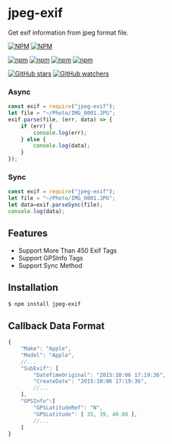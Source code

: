 # jpeg-exif
Get exif information from jpeg format file.

[![NPM](https://nodei.co/npm/jpeg-exif.png?downloads=true&downloadRank=true&stars=true)][git-url] [![NPM](https://nodei.co/npm-dl/jpeg-exif.png?height=3&months=12)][git-url]

[![npm](https://img.shields.io/npm/v/jpeg-exif.svg)][git-url] [![npm](https://img.shields.io/npm/dm/jpeg-exif.svg)][git-url] [![npm](https://david-dm.org/zhso/jpeg-exif.svg)][git-url] [![npm](https://img.shields.io/npm/l/jpeg-exif.svg)][git-url]

[![GitHub stars](https://img.shields.io/github/stars/zhso/jpeg-exif.svg?style=social&label=Star)][git-url] [![GitHub watchers](https://img.shields.io/github/watchers/zhso/jpeg-exif.svg?style=social&label=Watch)][git-url]

[git-url]: https://npmjs.org/package/jpeg-exif
### Async

```js
const exif = require("jpeg-exif");
let file = "~/Photo/IMG_0001.JPG";
exif.parse(file, (err, data) => {
    if (err) {
        console.log(err);
    } else {
        console.log(data);
    }
});
```

### Sync

```js
const exif = require("jpeg-exif");
let file = "~/Photo/IMG_0001.JPG";
let data=exif.parseSync(file);
console.log(data);
```

## Features

* Support More Than 450 Exif Tags
* Support GPSInfo Tags
* Support Sync Method

## Installation

```bash
$ npm install jpeg-exif
```

## Callback Data Format

```js
{
    "Make": "Apple",
    "Model": "Apple",
    //...
    "SubExif": [
        "DateTimeOriginal": "2015:10:06 17:19:36",
        "CreateDate": "2015:10:06 17:19:36",
        //...
    ],
    "GPSInfo":[
        "GPSLatitudeRef": "N",
        "GPSLatitude": [ 35, 39, 40.08 ],
	    //...
    ]
}
```